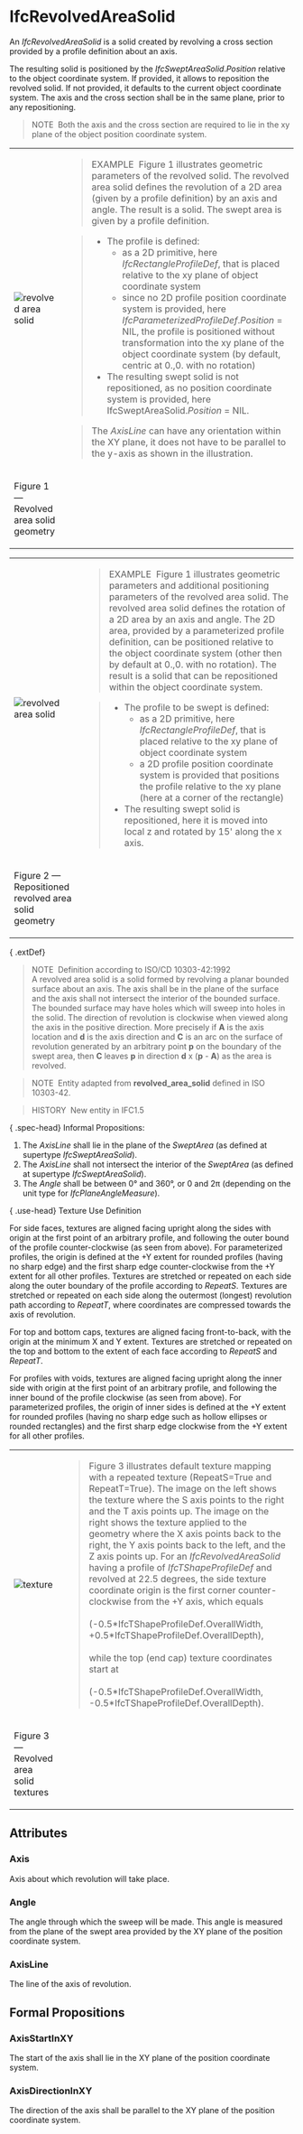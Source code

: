 # IfcRevolvedAreaSolid

An _IfcRevolvedAreaSolid_ is a solid created by revolving a cross section provided by a profile definition about an axis.

The resulting solid is positioned by the _IfcSweptAreaSolid_._Position_ relative to the object coordinate system. If provided, it allows to reposition the revolved solid. If not provided, it defaults to the current object coordinate system. The axis and the cross section shall be in the same plane, prior to any repositioning.

> NOTE&nbsp; Both the axis and the cross section are required to lie in the xy plane of the object position coordinate system.

<table summary="revolved solid geometry" cellpadding="2" cellspacing="2" border="0">
<tr>
<td><img src="../../../../../../figures/ifcrevolvedareasolid-fig1.png" alt="revolved area solid" border="0"></td>
<td><blockquote class="example">EXAMPLE&nbsp; Figure 1 illustrates geometric parameters of the revolved solid. The revolved area solid defines the revolution of a 2D area (given by a profile definition) by an axis and angle. The result is a solid. The swept area is given by a
profile definition.</blockquote>
<blockquote>
<ul>
<li class="small">The profile is defined:<ul>
 <li class="small">as a 2D primitive, here <em>IfcRectangleProfileDef</em>, that is placed relative to the xy plane of object coordinate system</li>
 <li class="small">since no 2D profile position coordinate system is provided, here <em>IfcParameterizedProfileDef</em>.<em>Position</em> = NIL, the profile is positioned without transformation into the xy plane of the object coordinate system (by default, centric at 0.,0. with no rotation)</li>
</ul>
<li class="small">The resulting swept solid is not repositioned, as no position coordinate system is provided, here IfcSweptAreaSolid.<em>Position</em> = NIL.</li>
</ul>
</blockquote>
<blockquote class="example">The <em>AxisLine</em> can have any orientation within the XY plane, it does not have to be parallel to the y-axis as
shown in the illustration.</blockquote>
</td>
</tr>
<tr>
<td>
<p class="figure">Figure 1 &mdash; Revolved area solid geometry</p>
</td>
</tr>
</table>

<table summary="revolved solid geometry repositioning" cellpadding="2" cellspacing="2" border="0">
<tr>
<td><img src="../../../../../../figures/ifcrevolvedareasolid-fig2.png" alt="revolved area solid" border="0"></td>
<td><blockquote class="example">EXAMPLE&nbsp; Figure 1 illustrates geometric parameters and additional positioning parameters of the revolved area solid. The revolved area solid defines the rotation of a 2D area by an axis and angle. The 2D area, provided by a parameterized profile definition, can be positioned relative to the object coordinate system (other then by default at 0.,0. with no rotation). The result is a solid that can be repositioned within the object coordinate system.</blockquote>
<blockquote><ul>
<li class="small">The profile to be swept is defined:
<ul>
 <li class="small">as a 2D primitive, here <em>IfcRectangleProfileDef</em>, that is placed relative to the xy plane of object coordinate system</li>
 <li class="small">a 2D profile position coordinate system is provided that positions the profile relative to the xy plane (here at a corner of the rectangle)</li>
</ul></li>
<li class="small">The resulting swept solid is repositioned, here it is moved into local z and rotated by 15' along the x axis.</li>
</ul></blockquote>
</td>
</tr>
<tr>
<td>
<p class="figure">Figure 2 &mdash; Repositioned revolved area solid geometry</p>
</td>
</tr>
</table>

{ .extDef}
> NOTE&nbsp; Definition according to ISO/CD 10303-42:1992  
> A revolved area solid is a solid formed by revolving a planar bounded surface about an axis. The axis shall be in the plane of the surface and the axis shall not intersect the interior of the bounded surface. The bounded surface may have holes which will sweep into holes in the solid. The direction of revolution is clockwise when viewed along the axis in the positive direction. More precisely if **A** is the axis location and **d** is the axis direction and **C** is an arc on the surface of revolution generated by an arbitrary point **p** on the boundary of the swept area, then **C** leaves **p** in direction **d** x (**p** - **A**) as the area is revolved.

> NOTE&nbsp; Entity adapted from **revolved_area_solid** defined in ISO 10303-42.

> HISTORY&nbsp; New entity in IFC1.5

{ .spec-head}
Informal Propositions:

1. The _AxisLine_ shall lie in the plane of the _SweptArea_ (as defined at supertype _IfcSweptAreaSolid_).
2. The _AxisLine_ shall not intersect the interior of the _SweptArea_ (as defined at supertype _IfcSweptAreaSolid_).
3. The _Angle_ shall be between 0&deg; and 360&deg;, or 0 and 2&pi; (depending on the unit type for _IfcPlaneAngleMeasure_).

{ .use-head}
Texture Use Definition

For side faces, textures are aligned facing upright along the sides with origin at the first point of an arbitrary profile, and following the outer bound of the profile counter-clockwise (as seen from above). For parameterized profiles, the origin is defined at the +Y extent for rounded profiles (having no sharp edge) and the first sharp edge counter-clockwise from the +Y extent for all other profiles. Textures are stretched or repeated on each side along the outer boundary of the profile according to _RepeatS_. Textures are stretched or repeated on each side along the outermost (longest) revolution path according to _RepeatT_, where coordinates are compressed towards the axis of revolution.

For top and bottom caps, textures are aligned facing front-to-back, with the origin at the minimum X and Y extent. Textures are stretched or repeated on the top and bottom to the extent of each face according to _RepeatS_ and _RepeatT_.

For profiles with voids, textures are aligned facing upright along the inner side with origin at the first point of an arbitrary profile, and following the inner bound of the profile clockwise (as seen from above). For parameterized profiles, the origin of inner sides is defined at the +Y extent for rounded profiles (having no sharp edge such as hollow ellipses or rounded rectangles) and the first sharp edge clockwise from the +Y extent for all other profiles.

<table summary="texture">
<tr>
<td><img src="../../../../../../figures/ifcrevolvedareasolid-texture.png" alt="texture"></td>
<td>
<blockquote class="example">Figure 3 illustrates default texture mapping with a repeated texture (RepeatS=True and RepeatT=True). The image on
the left shows the texture where the S axis points to the right and the T axis points up. The image on the right shows
the texture applied to the geometry where the X axis points back to the right, the Y axis points back to the left, and
the Z axis points up. For an <em>IfcRevolvedAreaSolid</em> having a profile of <em>IfcTShapeProfileDef</em> and
revolved at 22.5 degrees, the side texture coordinate origin is the first corner counter-clockwise from the +Y axis,
which equals <br><br>(-0.5*IfcTShapeProfileDef.OverallWidth, +0.5*IfcTShapeProfileDef.OverallDepth),<br><br> while the top (end cap)
texture coordinates start at <br><br>(-0.5*IfcTShapeProfileDef.OverallWidth, -0.5*IfcTShapeProfileDef.OverallDepth).</blockquote>
</td>
</tr>
<tr>
<td>
<p class="figure">Figure 3 &mdash; Revolved area solid textures</p>
</td>
</tr>
</table>

## Attributes

### Axis
Axis about which revolution will take place.

### Angle
The angle through which the sweep will be made. This angle is measured from the plane of the swept area provided by the XY plane of the position coordinate system.

### AxisLine
The line of the axis of revolution.

## Formal Propositions

### AxisStartInXY
The start of the axis shall lie in the XY plane of the position coordinate system.

### AxisDirectionInXY
The direction of the axis shall be parallel to the XY plane of the position coordinate system.
